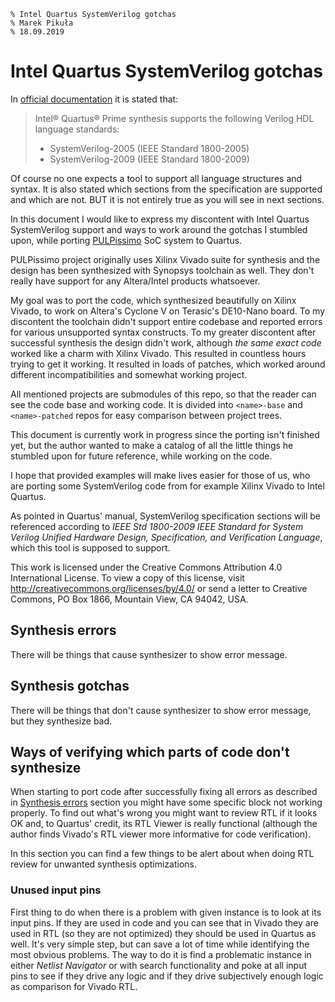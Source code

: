 	% Intel Quartus SystemVerilog gotchas
	% Marek Pikuła
	% 18.09.2019

# Intel Quartus SystemVerilog gotchas

In [official documentation](https://www.intel.com/content/www/us/en/programmable/quartushelp/18.1/index.htm#hdl/vlog/vlog_list_sys_vlog.htm) it is stated that:

> Intel® Quartus® Prime synthesis supports the following Verilog HDL language standards:
> 
> - SystemVerilog-2005 (IEEE Standard 1800-2005)
> - SystemVerilog-2009 (IEEE Standard 1800-2009)

Of course no one expects a tool to support all language structures and syntax. It is also stated which sections from the specification are supported and which are not. BUT it is not entirely true as you will see in next sections.

In this document I would like to express my discontent with Intel Quartus SystemVerilog support and ways to work around the gotchas I stumbled upon, while porting [PULPissimo](https://github.com/pulp-platform/pulpissimo/) SoC system to Quartus.

PULPissimo project originally uses Xilinx Vivado suite for synthesis and the design has been synthesized with Synopsys toolchain as well. They don't really have support for any Altera/Intel products whatsoever.

My goal was to port the code, which synthesized beautifully on Xilinx Vivado, to work on Altera's Cyclone V on Terasic's DE10-Nano board. To my discontent the toolchain didn't support entire codebase and reported errors for various unsupported syntax constructs. To my greater discontent after successful synthesis the design didn't work, although *the same exact code* worked like a charm with Xilinx Vivado. This resulted in countless hours trying to get it working. It resulted in loads of patches, which worked around different incompatibilities and somewhat working project.

All mentioned projects are submodules of this repo, so that the reader can see the code base and working code. It is divided into `<name>-base` and `<name>-patched` repos for easy comparison between project trees.

This document is currently work in progress since the porting isn't finished yet, but the author wanted to make a catalog of all the little things he stumbled upon for future reference, while working on the code.

I hope that provided examples will make lives easier for those of us, who are porting some SystemVerilog code from for example Xilinx Vivado to Intel Quartus.

As pointed in Quartus' manual, SystemVerilog specification sections will be referenced according to *IEEE Std 1800-2009 IEEE Standard for System Verilog Unified Hardware Design, Specification, and Verification Language*, which this tool is supposed to support.

This work is licensed under the Creative Commons Attribution 4.0 International License. To view a copy of this license, visit <http://creativecommons.org/licenses/by/4.0/> or send a letter to Creative Commons, PO Box 1866, Mountain View, CA 94042, USA.

## Synthesis errors

There will be things that cause synthesizer to show error message.

## Synthesis gotchas

There will be things that don't cause synthesizer to show error message, but they synthesize bad.

## Ways of verifying which parts of code don't synthesize

When starting to port code after successfully fixing all errors as described in [Synthesis errors](#synthesis-errors) section you might have some specific block not working properly. To find out what's wrong you might want to review RTL if it looks OK and, to Quartus' credit, its RTL Viewer is really functional (although the author finds Vivado's RTL viewer more informative for code verification).

In this section you can find a few things to be alert about when doing RTL review for unwanted synthesis optimizations.

### Unused input pins

First thing to do when there is a problem with given instance is to look at its input pins. If they are used in code and you can see that in Vivado they are used in RTL (so they are not optimized) they should be used in Quartus as well. It's very simple step, but can save a lot of time while identifying the most obvious problems. The way to do it is find a problematic instance in either *Netlist Navigator* or with search functionality and poke at all input pins to see if they drive any logic and if they drive subjectively enough logic as comparison for Vivado RTL.
